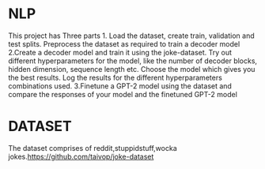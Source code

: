 # NLP
This project has Three parts 1. Load the dataset, create train, validation and test splits. Preprocess the dataset as required to train a decoder model 
2.Create a decoder model and train it using the joke-dataset. Try out different hyperparameters for the model, like the number of decoder blocks, hidden dimension, sequence length etc. Choose the model which gives you the best results. Log the results for the different hyperparameters combinations used. 
3.Finetune a GPT-2 model using the dataset and compare the responses of your model and the finetuned GPT-2 model
# DATASET 
The dataset comprises of reddit,stuppidstuff,wocka jokes.https://github.com/taivop/joke-dataset
